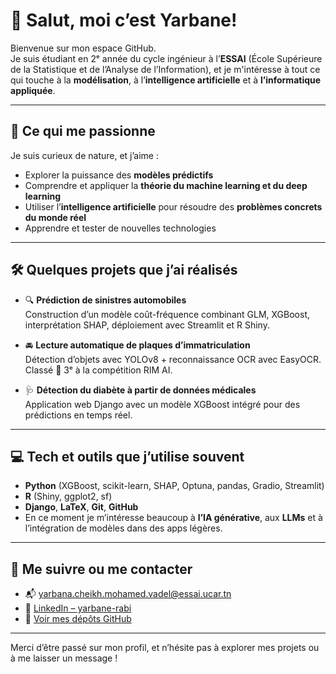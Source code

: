 

# 👋 Salut, moi c’est Yarbane!

Bienvenue sur mon espace GitHub.  
Je suis étudiant en 2ᵉ année du cycle ingénieur à l’**ESSAI** (École Supérieure de la Statistique et de l’Analyse de l’Information), et je m'intéresse à tout ce qui touche à la **modélisation**, à l’**intelligence artificielle** et à **l’informatique appliquée**.

---

## 🚀 Ce qui me passionne

Je suis curieux de nature, et j’aime :
- Explorer la puissance des **modèles prédictifs**
- Comprendre et appliquer la **théorie du machine learning et du deep learning**
- Utiliser l’**intelligence artificielle** pour résoudre des **problèmes concrets du monde réel**
- Apprendre et tester de nouvelles technologies


---

## 🛠️ Quelques projets que j’ai réalisés

- 🔍 **Prédiction de sinistres automobiles**  
  Construction d’un modèle coût-fréquence combinant GLM, XGBoost, interprétation SHAP, déploiement avec Streamlit et R Shiny.

- 🚘 **Lecture automatique de plaques d’immatriculation**  
  Détection d’objets avec YOLOv8 + reconnaissance OCR avec EasyOCR. Classé 🥉 3ᵉ à la compétition RIM AI.

- 🩺 **Détection du diabète à partir de données médicales**  
  Application web Django avec un modèle XGBoost intégré pour des prédictions en temps réel.

---

## 💻 Tech et outils que j’utilise souvent

- **Python** (XGBoost, scikit-learn, SHAP, Optuna, pandas, Gradio, Streamlit)
- **R** (Shiny, ggplot2, sf)
- **Django**, **LaTeX**, **Git**, **GitHub**
- En ce moment je m’intéresse beaucoup à **l’IA générative**, aux **LLMs** et à l’intégration de modèles dans des apps légères.

---

## 🔗 Me suivre ou me contacter

- 📬 [yarbana.cheikh.mohamed.vadel@essai.ucar.tn](mailto:yarbana.cheikh.mohamed.vadel@essai.ucar.tn)
- 💼 [LinkedIn – yarbane-rabi](https://www.linkedin.com/in/yarbane-rabi)
- 🐙 [Voir mes dépôts GitHub](https://github.com/YarbaneRabi)

---

Merci d’être passé sur mon profil, et n’hésite pas à explorer mes projets ou à me laisser un message !



<!--
**YarbaneRabi/YarbaneRabi** is a ✨ _special_ ✨ repository because its `README.md` (this file) appears on your GitHub profile.

Here are some ideas to get you started:

- 🔭 I’m currently working on ...
- 🌱 I’m currently learning ...
- 👯 I’m looking to collaborate on ...
- 🤔 I’m looking for help with ...
- 💬 Ask me about ...
- 📫 How to reach me: ...
- 😄 Pronouns: ...
- ⚡ Fun fact: ...
-->
